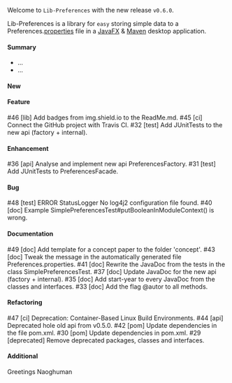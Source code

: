 Welcome to `Lib-Preferences` with the new release `v0.6.0`.

Lib-Preferences is a library for `easy` storing simple data to a 
Preferences.[properties] file in a [JavaFX] &amp; [Maven] desktop application.



#### Summary
* ...
* ...



#### New



#### Feature
#46 [lib] Add badges from img.shield.io to the ReadMe.md.
#45 [ci] Connect the GitHub project with Travis CI.
#32 [test] Add JUnitTests to the new api (factory + internal).



#### Enhancement
#36 [api] Analyse and implement new api PreferencesFactory.
#31 [test] Add JUnitTests to PreferencesFacade.



#### Bug
#48 [test] ERROR StatusLogger No log4j2 configuration file found.
#40 [doc] Example SimplePreferencesTest#putBooleanInModuleContext() is wrong.



#### Documentation
#49 [doc] Add template for a concept paper to the folder 'concept'.
#43 [doc] Tweak the message in the automatically generated file Preferences.properties.
#41 [doc] Rewrite the JavaDoc from the tests in the class SimplePreferencesTest.
#37 [doc] Update JavaDoc for the new api (factory + internal).
#35 [doc] Add start-year to every JavaDoc from the classes and interfaces.
#33 [doc] Add the flag @autor to all methods.



#### Refactoring
#47 [ci] Deprecation: Container-Based Linux Build Environments.
#44 [api] Deprecated hole old api from v0.5.0.
#42 [pom] Update dependencies in the file pom.xml.
#30 [pom] Update dependencies in pom.xml.
#29 [deprecated] Remove deprecated packages, classes and interfaces.



#### Additional



Greetings
Naoghuman



[//]: # (Issues which will be integrated in this release)



[//]: # (Links)
[JavaFX]:http://docs.oracle.com/javase/8/javase-clienttechnologies.htm
[Maven]:http://maven.apache.org/
[properties]:http://en.wikipedia.org/wiki/.properties

